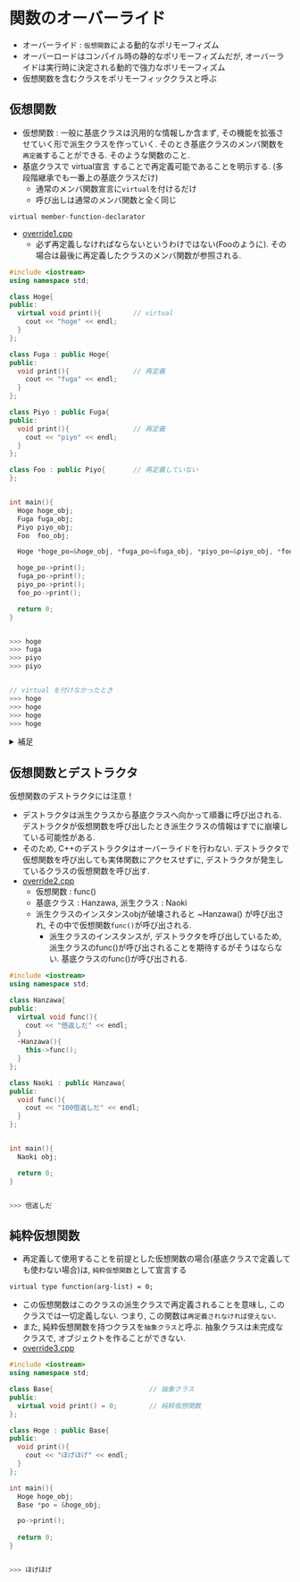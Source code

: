 # 関数のオーバーライド

- オーバーライド : `仮想関数`による動的なポリモーフィズム
- オーバーロードはコンパイル時の静的なポリモーフィズムだが, オーバーライドは実行時に決定される動的で強力なポリモーフィズム
- 仮想関数を含むクラスをポリモーフィッククラスと呼ぶ


## 仮想関数
- 仮想関数 : 一般に基底クラスは汎用的な情報しか含まず, その機能を拡張させていく形で派生クラスを作っていく. そのとき基底クラスのメンバ関数を`再定義`することができる. そのような関数のこと.
- 基底クラスで virtual宣言 することで再定義可能であることを明示する. (多段階継承でも一番上の基底クラスだけ)
  - 通常のメンバ関数宣言に`virtual`を付けるだけ
  - 呼び出しは通常のメンバ関数と全く同じ
```
virtual member-function-declarator
```

- [override1.cpp](./src/override1.cpp)
  - 必ず再定義しなければならないというわけではない(Fooのように). その場合は最後に再定義したクラスのメンバ関数が参照される. 
```cpp
#include <iostream>
using namespace std;

class Hoge{
public:
  virtual void print(){        // virtual
    cout << "hoge" << endl;
  }
};

class Fuga : public Hoge{
public:
  void print(){                // 再定義
    cout << "fuga" << endl;
  }
};

class Piyo : public Fuga{
public:
  void print(){                // 再定義
    cout << "piyo" << endl;
  }
};

class Foo : public Piyo{       // 再定義していない
};


int main(){
  Hoge hoge_obj;
  Fuga fuga_obj;
  Piyo piyo_obj;
  Foo  foo_obj;

  Hoge *hoge_po=&hoge_obj, *fuga_po=&fuga_obj, *piyo_po=&piyo_obj, *foo_po=&foo_obj;

  hoge_po->print();
  fuga_po->print();
  piyo_po->print();
  foo_po->print();

  return 0;
}


>>> hoge
>>> fuga
>>> piyo
>>> piyo


// virtual を付けなかったとき
>>> hoge
>>> hoge
>>> hoge
>>> hoge
```

<details>
<summary>補足</summary>

- 通常の関数やフレンド関数, メンバ関数などはコンパイル時にアドレスが判明する. これらはコンパイル時点でそれぞれの関数を呼ぶアドレス情報が確定されるため, 関数の呼び出しにかかるオーバーヘッドが少なく, 効率が良い. このようにコンパイル時点で確定している情報を`コンパイル時バインディング`と呼ぶ. 
  - 高速に動作するが柔軟性に欠ける
- オーバーライドのような, オブジェクト指向において, 実行時に決定される情報を`実行時バインディング`と呼ぶ.
  - オーバーヘッドが大きくなるが非常に高い柔軟性がある
</details>




## 仮想関数とデストラクタ
仮想関数のデストラクタには注意！
- デストラクタは派生クラスから基底クラスへ向かって順番に呼び出される. デストラクタが仮想関数を呼び出したとき派生クラスの情報はすでに崩壊している可能性がある. 
- そのため, C++のデストラクタはオーバーライドを行わない. デストラクタで仮想関数を呼び出しても実体関数にアクセスせずに, デストラクタが発生しているクラスの仮想関数を呼び出す.
- [override2.cpp](./src/override2.cpp)
  - 仮想関数 : func()
  - 基底クラス : Hanzawa, 派生クラス : Naoki
  - 派生クラスのインスタンスobjが破壊されると ~Hanzawa() が呼び出され, その中で仮想関数`func()`が呼び出される.
    - 派生クラスのインスタンスが, デストラクタを呼び出しているため, 派生クラスのfunc()が呼び出されることを期待するがそうはならない. 基底クラスのfunc()が呼び出される.
```cpp
#include <iostream>
using namespace std;

class Hanzawa{
public:
  virtual void func(){
    cout << "倍返しだ" << endl;
  }
  ~Hanzawa(){
    this->func();
  }
};

class Naoki : public Hanzawa{
public:
  void func(){
    cout << "100倍返しだ" << endl;
  }
};


int main(){
  Naoki obj;

  return 0;
}


>>> 倍返しだ
```



## 純粋仮想関数
- 再定義して使用することを前提とした仮想関数の場合(基底クラスで定義しても使わない場合)は, `純粋仮想関数`として宣言する
```
virtual type function(arg-list) = 0;
```
- この仮想関数はこのクラスの派生クラスで再定義されることを意味し, このクラスでは一切定義しない. つまり, この関数は`再定義されなければ使えない`.
- また, 純粋仮想関数を持つクラスを`抽象クラス`と呼ぶ. 抽象クラスは未完成なクラスで, オブジェクトを作ることができない. 
- [override3.cpp](./src/override3.cpp)
```cpp
#include <iostream>
using namespace std;

class Base{                        // 抽象クラス
public:
  virtual void print() = 0;        // 純粋仮想関数
};

class Hoge : public Base{
public:
  void print(){
    cout << "ほげほげ" << endl;
  }
};

int main(){
  Hoge hoge_obj;
  Base *po = &hoge_obj;

  po->print();
  
  return 0;
}


>>> ほげほげ
```


